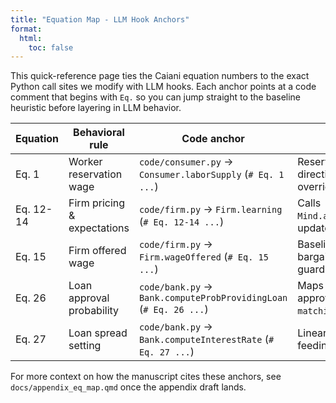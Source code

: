 ```yaml
---
title: "Equation Map - LLM Hook Anchors"
format:
  html:
    toc: false
---
```


This quick-reference page ties the Caiani equation numbers to the exact Python call sites we modify with LLM hooks. Each anchor points at a code comment that begins with `Eq.` so you can jump straight to the baseline heuristic before layering in LLM behavior.

| Equation | Behavioral rule | Code anchor | Notes |
| --- | --- | --- | --- |
| Eq. 1 | Worker reservation wage | `code/consumer.py` -> `Consumer.laborSupply` (`# Eq. 1 ...`) | Reservation wage clamp + direction choice prior to any LLM override. |
| Eq. 12-14 | Firm pricing & expectations | `code/firm.py` -> `Firm.learning` (`# Eq. 12-14 ...`) | Calls `Mind.alphaParameterSmooth16` to update price/expected demand. |
| Eq. 15 | Firm offered wage | `code/firm.py` -> `Firm.wageOffered` (`# Eq. 15 ...`) | Baseline wage offer before bargaining and upcoming LLM guardrails. |
| Eq. 26 | Loan approval probability | `code/bank.py` -> `Bank.computeProbProvidingLoan` (`# Eq. 26 ...`) | Maps leverage/phi signal to approval odds; upstream of `matchingCredit.matchCreditOpen`. |
| Eq. 27 | Loan spread setting | `code/bank.py` -> `Bank.computeInterestRate` (`# Eq. 27 ...`) | Linear leverage-to-spread rule feeding the credit match. |

For more context on how the manuscript cites these anchors, see `docs/appendix_eq_map.qmd` once the appendix draft lands.
